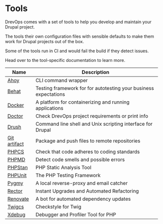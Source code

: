 # Tools

DrevOps comes with a set of tools to help you develop and maintain your Drupal
project.

The tools their own configuration files with sensible defaults to make them work
for Drupal projects out of the box.

Some of the tools run in CI and would fail the build if they detect issues.

Head over to the tool-specific documentation to learn more.

| Name                            | Description                                                      |
|---------------------------------|------------------------------------------------------------------|
| [Ahoy](ahoy.md)                 | CLI command wrapper                                              |
| [Behat](behat.md)               | Testing framework for for autotesting your business expectations |
| [Docker](docker.md)             | A platform for containerizing and running applications           |
| [Doctor](doctor.md)             | Check DrevOps project requirements or print info                 |
| [Drush](drush.md)               | Command line shell and Unix scripting interface for Drupal       |
| [Git artifact](git-artifact.md) | Package and push files to remote repositories                    |
| [PHPCS](phpcs.md)               | Check that code adheres to coding standards                      |
| [PHPMD](phpmd.md)               | Detect code smells and possible errors                           |
| [PHPStan](phpstan.md)           | PHP Static Analysis Tool                                         |
| [PHPUnit](phpunit.md)           | The PHP Testing Framework                                        |
| [Pygmy](pygmy.md)               | A local reverse-proxy and email catcher                          |
| [Rector](rector.md)             | Instant Upgrades and Automated Refactoring                       |
| [Renovate](renovate.md)         | A bot for automated dependency updates                           |
| [Twigcs](twigcs.md)             | Checkstyle for Twig                                              |
| [Xdebug](xdebug.md)             | Debugger and Profiler Tool for PHP                               |
